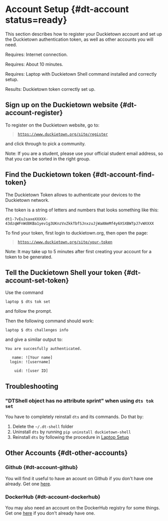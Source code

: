 # Account Setup {#dt-account status=ready}

This section describes how to register your Duckietown account
and set up the Duckietown authentication token, as well as other accounts you will need.

<div class='requirements' markdown='1'>

Requires: Internet connection.

Requires: About 10 minutes.

Requires: Laptop with Duckietown Shell command installed and correctly setup.

Results: Duckietown token correctly set up.

</div>

## Sign up on the Duckietown website {#dt-account-register}

To register on the Duckietown website, go to:

> [`https://www.duckietown.org/site/register`](https://www.duckietown.org/site/register)

and click through to pick a community.

Note: If you are a student, please use your official student email address, so that you can be sorted in the right group.

## Find the Duckietown token {#dt-account-find-token}

The Duckietown Token allows to authenticate your devices to the Duckietown network.

The token is a string of letters and numbers that looks something like this:

    dt1-7vEuJsaxeXXXXX-43dzqWFnWd8KBa1yev1g3UKnzVxZkkTbfSJnxzuJjWaANeMf4y6XSXBWTpJ7vWXXXX

To find your token, first login to duckietown.org, then open the page:

> [`https://www.duckietown.org/site/your-token`](https://www.duckietown.org/site/your-token)

Note: It may take up to 5 minutes after first creating your account for a token to be generated.

## Tell the Duckietown Shell your token {#dt-account-set-token}

Use the command

    laptop $ dts tok set

and follow the prompt.

Then the following command should work:

    laptop $ dts challenges info

and give a similar output to:

    You are succesfully authenticated.

       name: ![Your name]
      login: ![username]

        uid: ![user ID]

## Troubleshooting

### "DTShell object has no attribute sprint" when using `dts tok set`

You have to completely reinstall `dts` and its commands. Do that by:

1. Delete the `~/.dt-shell` folder
2. Uninstall `dts` by running `pip uninstall duckietown-shell`
3. Reinstall `dts` by following the procedure in [Laptop Setup](#laptop-setup)


## Other Accounts {#dt-other-accounts}

### Github {#dt-account-github}

You will find it useful to have an acount on Github if you don't have one already. Get one [here](https://github.com/join).

### DockerHub {#dt-account-dockerhub}

You may also need an account on the DockerHub registry for some things. Get one [here](https://hub.docker.com/signup) if you don't already have one.
